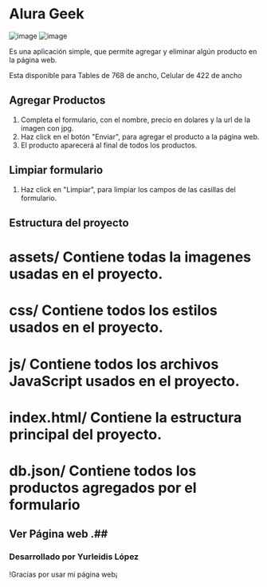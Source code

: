 # Alura Geek #

![image](https://github.com/YurleidisLF/Alura-Geek/assets/158238015/5778cb0d-db60-4fda-b6ce-c7c97ca1eb19)
![image](https://github.com/YurleidisLF/Alura-Geek/assets/158238015/e89a66c4-60c5-4031-8897-abf9b2c922b2)






Es una aplicación simple, que permite agregar y eliminar algún producto en la página web.

Esta disponible para Tables de 768 de ancho, Celular de 422 de ancho

## Agregar Productos ##

1. Completa el formulario, con el nombre, precio en dolares y la url de la imagen con jpg.
2. Haz click en el botón "Enviar", para agregar el producto a la página web.
3. El producto aparecerá al final de todos los productos.

##  Limpiar formulario ## 

1. Haz click en "Limpiar", para limpiar los campos de las casillas del formulario.

## Estructura del proyecto ##

 # assets/ Contiene todas la imagenes usadas en el proyecto.
 # css/ Contiene todos los estilos usados en el proyecto.
 # js/ Contiene todos los archivos JavaScript usados en el proyecto.
 # index.html/ Contiene la estructura principal del proyecto.
 # db.json/ Contiene todos los productos agregados por el formulario

##  Ver Página web .## 


### Desarrollado por Yurleidis López ###

!Gracias por usar mi página web¡ 

